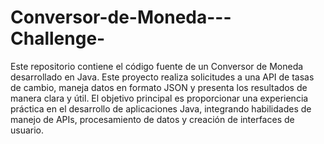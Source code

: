 # Conversor-de-Moneda---Challenge-
Este repositorio contiene el código fuente de un Conversor de Moneda desarrollado en Java. Este proyecto realiza solicitudes a una API de tasas de cambio, maneja datos en formato JSON y presenta los resultados de manera clara y útil. El objetivo principal es proporcionar una experiencia práctica en el desarrollo de aplicaciones Java, integrando habilidades de manejo de APIs, procesamiento de datos y creación de interfaces de usuario.
